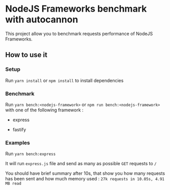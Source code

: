 # NodeJS Frameworks benchmark with autocannon

This project allow you to benchmark requests performance of NodeJS Frameworks.

## How to use it

### Setup

Run `yarn install` or `npm install` to install dependencies

### Benchmark

Run `yarn bench:<nodejs-framework>` or `npm run bench:<nodejs-framework>` with one of the following framework :

- express

- fastify

### Examples

Run `yarn bench:express`

It will run `express.js` file and send as many as possible `GET` requests to `/`

You should have brief summary after 10s, that show you how many requests has been sent and how much memory used : `27k requests in 10.05s, 4.91 MB read`
